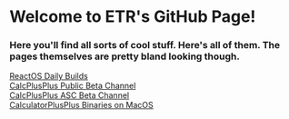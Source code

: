 <html>
  <body>
    <h1>Welcome to ETR's GitHub Page!</h1>
    <h3>Here you'll find all sorts of cool stuff. Here's all of them. The pages themselves are pretty bland looking though.</h3>
    <a href="reactos-daily">ReactOS Daily Builds</a>
    <br>
    <a href="https://github.com/easontekreviews2398/calculatorplusplus-publicbeta">CalcPlusPlus Public Beta Channel</a>
    <br>
    <a href="https://github.com/easontekreviews2398/calculatorplusplus-appstoreconnectbeta">CalcPlusPlus ASC Beta Channel</a>
    <br>
    <a href="calcplusplusmac">CalculatorPlusPlus Binaries on MacOS</a>
  </body>
</html>

